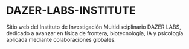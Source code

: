 # DAZER-LABS-INSTITUTE
Sitio web del Instituto de Investigación Multidisciplinario DAZER LABS, dedicado a avanzar en física de frontera, biotecnología, IA y psicología aplicada mediante colaboraciones globales.
